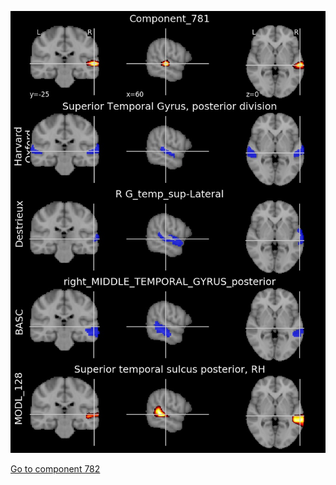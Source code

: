 


![781](preliminary/781.jpg "Component 781")

[Go to component 782](https://parietal-inria.github.io/MODL_atlas/1024/782 "Component 782")
